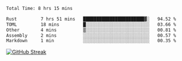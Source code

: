 <!--START_SECTION:waka-->

```txt
Total Time: 8 hrs 15 mins

Rust         7 hrs 51 mins   ███████████████████████▓░   94.52 %
TOML         18 mins         █░░░░░░░░░░░░░░░░░░░░░░░░   03.66 %
Other        4 mins          ▒░░░░░░░░░░░░░░░░░░░░░░░░   00.81 %
Assembly     2 mins          ░░░░░░░░░░░░░░░░░░░░░░░░░   00.57 %
Markdown     1 min           ░░░░░░░░░░░░░░░░░░░░░░░░░   00.35 %
```

<!--END_SECTION:waka-->

[![GitHub Streak](https://streak-stats.demolab.com?user=liptaciak&hide_border=true&border_radius=9&date_format=M%20j%5B%2C%20Y%5D&ring=5194EB&currStreakLabel=0784EB&fire=03A6EB)](https://git.io/streak-stats)
